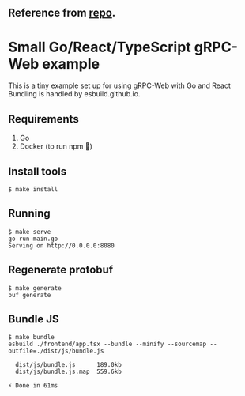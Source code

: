 ## Reference from [repo](https://github.com/johanbrandhorst/grpc-web-go-react-example).

# Small Go/React/TypeScript gRPC-Web example

This is a tiny example set up for using gRPC-Web with Go and React
Bundling is handled by esbuild.github.io.

## Requirements

1. Go
2. Docker (to run npm 🤢)

## Install tools

```shell
$ make install
```

## Running

```shell
$ make serve
go run main.go
Serving on http://0.0.0.0:8080
```

## Regenerate protobuf

```shell
$ make generate
buf generate
```

## Bundle JS

```shell
$ make bundle
esbuild ./frontend/app.tsx --bundle --minify --sourcemap --outfile=./dist/js/bundle.js

  dist/js/bundle.js      189.0kb
  dist/js/bundle.js.map  559.6kb

⚡ Done in 61ms
```

